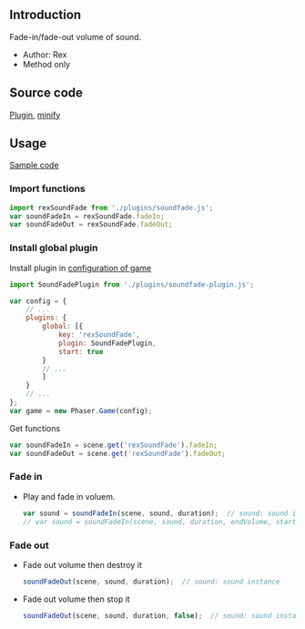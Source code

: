 ## Introduction

Fade-in/fade-out volume of sound.

- Author: Rex
- Method only

## Source code

[Plugin](https://github.com/rexrainbow/phaser3-rex-notes/blob/master/plugins/soundfade-plugin.js), [minify](https://github.com/rexrainbow/phaser3-rex-notes/blob/master/dist/rexsoundfadeplugin.min.js)

## Usage

[Sample code](https://github.com/rexrainbow/phaser3-rex-notes/blob/master/examples/sound-fade)

### Import functions

```javascript
import rexSoundFade from './plugins/soundfade.js';
var soundFadeIn = rexSoundFade.fadeIn;
var soundFadeOut = rexSoundFade.fadeOut;
```

### Install global plugin

Install plugin in [configuration of game](game.md#configuration)

```javascript
import SoundFadePlugin from './plugins/soundfade-plugin.js';

var config = {
    // ...
    plugins: {
        global: [{
            key: 'rexSoundFade',
            plugin: SoundFadePlugin,
            start: true
        }
        // ...
        ]
    }
    // ...
};
var game = new Phaser.Game(config);
```

Get functions

```javascript
var soundFadeIn = scene.get('rexSoundFade').fadeIn;
var soundFadeOut = scene.get('rexSoundFade').fadeOut;
```

### Fade in

- Play and fade in voluem.
    ```javascript
    var sound = soundFadeIn(scene, sound, duration);  // sound: sound instance, or a key of audio cache
    // var sound = soundFadeIn(scene, sound, duration, endVolume, startVolume);
    ```

### Fade out

- Fade out volume then destroy it
    ```javascript
    soundFadeOut(scene, sound, duration);  // sound: sound instance
    ```
- Fade out volume then stop it
    ```javascript
    soundFadeOut(scene, sound, duration, false);  // sound: sound instance
    ```